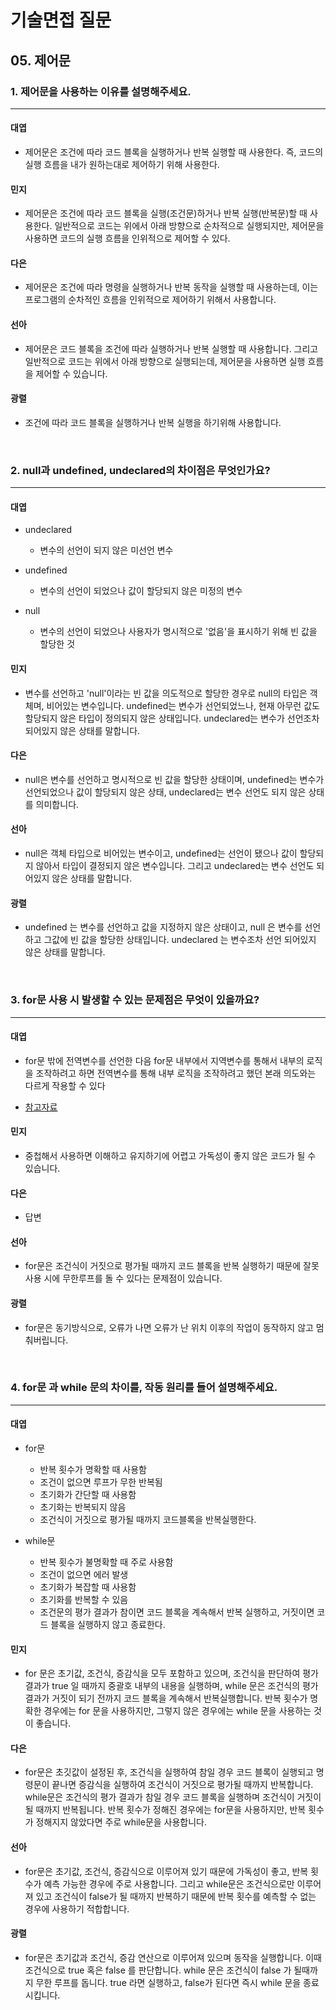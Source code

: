 # 기술면접 질문

## 05. 제어문

### 1. 제어문을 사용하는 이유를 설명해주세요.

<hr>

#### 대엽

- 제어문은 조건에 따라 코드 블록을 실행하거나 반복 실행할 때 사용한다. 즉, 코드의 실행 흐름을 내가 원하는대로 제어하기 위해 사용한다.

#### 민지

- 제어문은 조건에 따라 코드 블록을 실행(조건문)하거나 반복 실행(반복문)할 때 사용한다.
  일반적으로 코드는 위에서 아래 방향으로 순차적으로 실행되지만, 제어문을 사용하면 코드의 실행 흐름을 인위적으로 제어할 수 있다.

#### 다은

- 제어문은 조건에 따라 명령을 실행하거나 반복 동작을 실행할 때 사용하는데, 이는 프로그램의 순차적인 흐름을 인위적으로 제어하기 위해서 사용합니다.

#### 선아

- 제어문은 코드 블록을 조건에 따라 실행하거나 반복 실행할 때 사용합니다. 그리고 일반적으로 코드는 위에서 아래 방향으로 실행되는데, 제어문을 사용하면 실행 흐름을 제어할 수 있습니다.

#### 광렬

- 조건에 따라 코드 블록을 실행하거나 반복 실행을 하기위해 사용합니다.

<br>

### 2. null과 undefined, undeclared의 차이점은 무엇인가요?

<hr>

#### 대엽

- undeclared

  - 변수의 선언이 되지 않은 미선언 변수

- undefined

  - 변수의 선언이 되었으나 값이 할당되지 않은 미정의 변수

- null
  - 변수의 선언이 되었으나 사용자가 명시적으로 '없음'을 표시하기 위해 빈 값을 할당한 것

#### 민지

- 변수를 선언하고 'null'이라는 빈 값을 의도적으로 할당한 경우로 null의 타입은 객체며, 비어있는 변수입니다.
  undefined는 변수가 선언되었느나, 현재 아무런 값도 할당되지 않은 타입이 정의되지 않은 상태입니다.
  undeclared는 변수가 선언조차 되어있지 않은 상태를 말합니다.

#### 다은

- null은 변수를 선언하고 명시적으로 빈 값을 할당한 상태이며, undefined는 변수가 선언되었으나 값이 할당되지 않은 상태, undeclared는 변수 선언도 되지 않은 상태를 의미합니다.

#### 선아

- null은 객체 타입으로 비어있는 변수이고, undefined는 선언이 됐으나 값이 할당되지 않아서 타입이 결정되지 않은 변수입니다. 그리고 undeclared는 변수 선언도 되어있지 않은 상태를 말합니다.

#### 광렬

- undefined 는 변수를 선언하고 값을 지정하지 않은 상태이고, null 은 변수를 선언하고 그값에 빈 값을 할당한 상태입니다. undeclared 는 변수조차 선언 되어있지 않은 상태를 말합니다.

<br>

### 3. for문 사용 시 발생할 수 있는 문제점은 무엇이 있을까요?

<hr>

#### 대엽

- for문 밖에 전역변수를 선언한 다음 for문 내부에서 지역변수를 통해서 내부의 로직을 조작하려고 하면 전역변수를 통해 내부 로직을 조작하려고 했던 본래 의도와는 다르게 작용할 수 있다

- [참고자료](https://poiemaweb.com/js-closure)

#### 민지

- 중첩해서 사용하면 이해하고 유지하기에 어렵고 가독성이 좋지 않은 코드가 될 수 있습니다.

#### 다은

- 답변

#### 선아

- for문은 조건식이 거짓으로 평가될 때까지 코드 블록을 반복 실행하기 때문에 잘못 사용 시에 무한루프를 돌 수 있다는 문제점이 있습니다.

#### 광렬

- for문은 동기방식으로, 오류가 나면 오류가 난 위치 이후의 작업이 동작하지 않고 멈춰버립니다.

<br>

### 4. for문 과 while 문의 차이를, 작동 원리를 들어 설명해주세요.

<hr>

#### 대엽

- for문

  - 반복 횟수가 명확할 때 사용함
  - 조건이 없으면 루프가 무한 반복됨
  - 초기화가 간단할 때 사용함
  - 초기화는 반복되지 않음
  - 조건식이 거짓으로 평가될 때까지 코드블록을 반복실행한다.

- while문
  - 반복 횟수가 불명확할 때 주로 사용함
  - 조건이 없으면 에러 발생
  - 초기화가 복잡할 때 사용함
  - 초기화를 반복할 수 있음
  - 조건문의 평가 결과가 참이면 코드 블록을 계속해서 반복 실행하고, 거짓이면 코드 블록을 실행하지 않고 종료한다.

#### 민지

- for 문은 초기값, 조건식, 증감식을 모두 포함하고 있으며,
  조건식을 판단하여 평가 결과가 true 일 때까지 중괄호 내부의 내용을 실행하며,
  while 문은 조건식의 평가 결과가 거짓이 되기 전까지 코드 블록을 계속해서 반복실행합니다.
  반복 횟수가 명확한 경우에는 for 문을 사용하지만, 그렇지 않은 경우에는 while 문을 사용하는 것이 좋습니다.

#### 다은

- for문은 초깃값이 설정된 후, 조건식을 실행하여 참일 경우 코드 블록이 실행되고 명령문이 끝나면 증감식을 실행하여 조건식이 거짓으로 평가될 때까지 반복합니다. while문은 조건식의 평가 결과가 참일 경우 코드 블록을 실행하며 조건식이 거짓이 될 때까지 반복됩니다. 반복 횟수가 정해진 경우에는 for문을 사용하지만, 반복 횟수가 정해지지 않았다면 주로 while문을 사용합니다.

#### 선아

- for문은 초기값, 조건식, 증감식으로 이루어져 있기 때문에 가독성이 좋고, 반복 횟수가 예측 가능한 경우에 주로 사용합니다. 그리고 while문은 조건식으로만 이루어져 있고 조건식이 false가 될 때까지 반복하기 때문에 반복 횟수를 예측할 수 없는 경우에 사용하기 적합합니다.

#### 광렬

- for문은 초기값과 조건식, 증감 연산으로 이루어져 있으며 동작을 실행합니다. 이때 조건식으로 true 혹은 false 를 판단합니다. while 문은 조건식이 false 가 될때까지 무한 루프를 돕니다. true 라면 실행하고, false가 된다면 즉시 while 문을 종료시킵니다.
